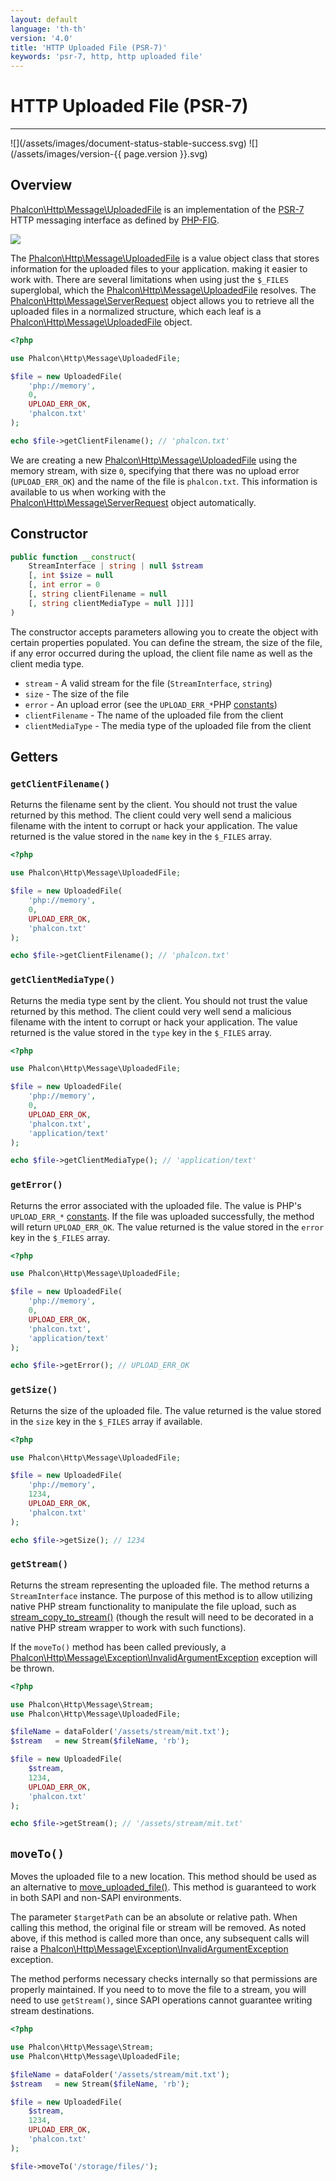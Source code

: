 ```yaml
---
layout: default
language: 'th-th'
version: '4.0'
title: 'HTTP Uploaded File (PSR-7)'
keywords: 'psr-7, http, http uploaded file'
---
```


# HTTP Uploaded File (PSR-7)
<hr />
![](/assets/images/document-status-stable-success.svg) ![](/assets/images/version-{{ page.version }}.svg)

## Overview
[Phalcon\Http\Message\UploadedFile](api/phalcon_http#http-message-uploadedfile) is an implementation of the [PSR-7](https://www.php-fig.org/psr/psr-7/) HTTP messaging interface as defined by [PHP-FIG](https://www.php-fig.org/).

![](/assets/images/implements-psr--7-blue.svg)

The [Phalcon\Http\Message\UploadedFile](api/phalcon_http#http-message-uploadedfile) is a value object class that stores information for the uploaded files to your application. making it easier to work with. There are several limitations when using just the `$_FILES` superglobal, which the [Phalcon\Http\Message\UploadedFile](api/phalcon_http#http-message-uploadedfile) resolves. The [Phalcon\Http\Message\ServerRequest](api/phalcon_http#http-message-serverrequest) object allows you to retrieve all the uploaded files in a normalized structure, which each leaf is a [Phalcon\Http\Message\UploadedFile](api/phalcon_http#http-message-uploadedfile) object.

```php
<?php

use Phalcon\Http\Message\UploadedFile;

$file = new UploadedFile(
    'php://memory',
    0,
    UPLOAD_ERR_OK,
    'phalcon.txt'
);

echo $file->getClientFilename(); // 'phalcon.txt'
```

We are creating a new [Phalcon\Http\Message\UploadedFile](api/phalcon_http#http-message-uploadedfile) using the memory stream, with size `0`, specifying that there was no upload error (`UPLOAD_ERR_OK`) and the name of the file is `phalcon.txt`. This information is available to us when working with the [Phalcon\Http\Message\ServerRequest](api/phalcon_http#http-message-serverrequest) object automatically.

## Constructor

```php
public function __construct(
    StreamInterface | string | null $stream 
    [, int $size = null 
    [, int error = 0
    [, string clientFilename = null
    [, string clientMediaType = null ]]]] 
)
```
The constructor accepts parameters allowing you to create the object with certain properties populated. You can define the stream, the size of the file, if any error occurred during the upload, the client file name as well as the client media type.

- `stream` - A valid stream for the file (`StreamInterface`, `string`)
- `size` - The size of the file
- `error` - An upload error (see the `UPLOAD_ERR_*`PHP [constants](http://php.net/manual/en/features.file-upload.errors.php))
- `clientFilename` - The name of the uploaded file from the client
- `clientMediaType` - The media type of the uploaded file from the client

## Getters

### `getClientFilename()`

Returns the filename sent by the client. You should not trust the value returned by this method. The client could very well send a malicious filename with the intent to corrupt or hack your application. The value returned is the value stored in the `name` key in the `$_FILES` array.

```php
<?php

use Phalcon\Http\Message\UploadedFile;

$file = new UploadedFile(
    'php://memory',
    0,
    UPLOAD_ERR_OK,
    'phalcon.txt'
);

echo $file->getClientFilename(); // 'phalcon.txt'
```

### `getClientMediaType()`

Returns the media type sent by the client. You should not trust the value returned by this method. The client could very well send a malicious filename with the intent to corrupt or hack your application. The value returned is the value stored in the `type` key in the `$_FILES` array.

```php
<?php

use Phalcon\Http\Message\UploadedFile;

$file = new UploadedFile(
    'php://memory',
    0,
    UPLOAD_ERR_OK,
    'phalcon.txt',
    'application/text'
);

echo $file->getClientMediaType(); // 'application/text'
```

### `getError()`

 Returns the error associated with the uploaded file. The value is PHP's `UPLOAD_ERR_*` [constants](http://php.net/manual/en/features.file-upload.errors.php). If the file was uploaded successfully, the method will return `UPLOAD_ERR_OK`. The value returned is the value stored in the `error` key in the `$_FILES` array.

```php
<?php

use Phalcon\Http\Message\UploadedFile;

$file = new UploadedFile(
    'php://memory',
    0,
    UPLOAD_ERR_OK,
    'phalcon.txt',
    'application/text'
);

echo $file->getError(); // UPLOAD_ERR_OK
```

### `getSize()`

Returns the size of the uploaded file. The value returned is the value stored in the `size` key in the `$_FILES` array if available.

```php
<?php

use Phalcon\Http\Message\UploadedFile;

$file = new UploadedFile(
    'php://memory',
    1234,
    UPLOAD_ERR_OK,
    'phalcon.txt'
);

echo $file->getSize(); // 1234
```

### `getStream()`

Returns the stream representing the uploaded file. The method returns a `StreamInterface` instance. The purpose of this method is to allow utilizing native PHP stream functionality to manipulate the file upload, such as [stream_copy_to_stream()](https://www.php.net/manual/en/function.stream-copy-to-stream.php) (though the result will need to be decorated in a native PHP stream wrapper to work with such functions).

If the `moveTo()` method has been called previously, a [Phalcon\Http\Message\Exception\InvalidArgumentException](api/phalcon_http#http-message-exception-invalidargumentexception) exception will be thrown.

```php
<?php

use Phalcon\Http\Message\Stream;
use Phalcon\Http\Message\UploadedFile;

$fileName = dataFolder('/assets/stream/mit.txt');
$stream   = new Stream($fileName, 'rb');

$file = new UploadedFile(
    $stream,
    1234,
    UPLOAD_ERR_OK,
    'phalcon.txt'
);

echo $file->getStream(); // '/assets/stream/mit.txt'
```

## `moveTo()`
Moves the uploaded file to a new location. This method should be used as an alternative to [move_uploaded_file()](https://www.php.net/manual/en/function.move-uploaded-file.php). This method is guaranteed to work in both SAPI and non-SAPI environments.

The parameter `$targetPath` can be an absolute or relative path. When calling this method, the original file or stream will be removed. As noted above, if this method is called more than once, any subsequent calls will raise a [Phalcon\Http\Message\Exception\InvalidArgumentException](api/phalcon_http#http-message-exception-invalidargumentexception) exception.

The method performs necessary checks internally so that permissions are properly maintained. If you need to to move the file to a stream, you will need to use `getStream()`, since SAPI operations cannot guarantee writing stream destinations.

```php
<?php

use Phalcon\Http\Message\Stream;
use Phalcon\Http\Message\UploadedFile;

$fileName = dataFolder('/assets/stream/mit.txt');
$stream   = new Stream($fileName, 'rb');

$file = new UploadedFile(
    $stream,
    1234,
    UPLOAD_ERR_OK,
    'phalcon.txt'
);

$file->moveTo('/storage/files/');
```